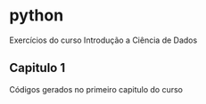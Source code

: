 # python
Exercícios do curso Introdução a Ciência de Dados

## Capitulo 1
Códigos gerados no primeiro capitulo do curso

